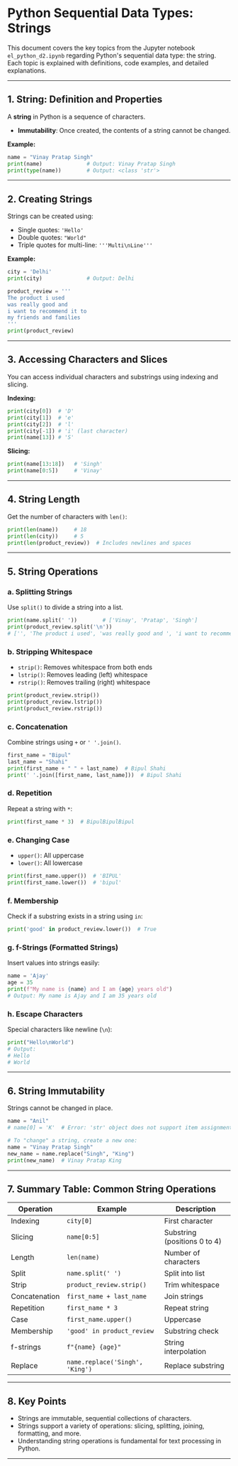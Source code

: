 # Python Sequential Data Types: Strings

This document covers the key topics from the Jupyter notebook `el_python_d2.ipynb` regarding Python's sequential data type: the string. Each topic is explained with definitions, code examples, and detailed explanations.

---

## 1. **String: Definition and Properties**

A **string** in Python is a sequence of characters.  
- **Immutability**: Once created, the contents of a string cannot be changed.

**Example:**
```python
name = "Vinay Pratap Singh"
print(name)              # Output: Vinay Pratap Singh
print(type(name))        # Output: <class 'str'>
```

---

## 2. **Creating Strings**

Strings can be created using:
- Single quotes: `'Hello'`
- Double quotes: `"World"`
- Triple quotes for multi-line: `'''Multi\nLine'''`

**Example:**
```python
city = 'Delhi'
print(city)              # Output: Delhi

product_review = '''
The product i used
was really good and 
i want to recommend it to 
my friends and families
'''
print(product_review)
```

---

## 3. **Accessing Characters and Slices**

You can access individual characters and substrings using indexing and slicing.

**Indexing:**
```python
print(city[0])  # 'D'
print(city[1])  # 'e'
print(city[2])  # 'l'
print(city[-1]) # 'i' (last character)
print(name[13]) # 'S'
```

**Slicing:**
```python
print(name[13:18])   # 'Singh'
print(name[0:5])     # 'Vinay'
```

---

## 4. **String Length**

Get the number of characters with `len()`:
```python
print(len(name))     # 18
print(len(city))     # 5
print(len(product_review))  # Includes newlines and spaces
```

---

## 5. **String Operations**

### a. Splitting Strings
Use `split()` to divide a string into a list.
```python
print(name.split(' '))        # ['Vinay', 'Pratap', 'Singh']
print(product_review.split('\n'))
# ['', 'The product i used', 'was really good and ', 'i want to recommend it to ', 'my friends and families', '']
```

### b. Stripping Whitespace
- `strip()`: Removes whitespace from both ends
- `lstrip()`: Removes leading (left) whitespace
- `rstrip()`: Removes trailing (right) whitespace

```python
print(product_review.strip())
print(product_review.lstrip())
print(product_review.rstrip())
```

### c. Concatenation
Combine strings using `+` or `' '.join()`.

```python
first_name = "Bipul"
last_name = "Shahi"
print(first_name + " " + last_name)  # Bipul Shahi
print(' '.join([first_name, last_name]))  # Bipul Shahi
```

### d. Repetition
Repeat a string with `*`:
```python
print(first_name * 3)  # BipulBipulBipul
```

### e. Changing Case
- `upper()`: All uppercase
- `lower()`: All lowercase

```python
print(first_name.upper())  # 'BIPUL'
print(first_name.lower())  # 'bipul'
```

### f. Membership
Check if a substring exists in a string using `in`:
```python
print('good' in product_review.lower())  # True
```

### g. f-Strings (Formatted Strings)
Insert values into strings easily:
```python
name = 'Ajay'
age = 35
print(f"My name is {name} and I am {age} years old")
# Output: My name is Ajay and I am 35 years old
```

### h. Escape Characters
Special characters like newline (`\n`):
```python
print("Hello\nWorld")
# Output:
# Hello
# World
```

---

## 6. **String Immutability**

Strings cannot be changed in place.

```python
name = "Anil"
# name[0] = 'K'  # Error: 'str' object does not support item assignment

# To "change" a string, create a new one:
name = "Vinay Pratap Singh"
new_name = name.replace("Singh", "King")
print(new_name)  # Vinay Pratap King
```

---

## 7. **Summary Table: Common String Operations**

| Operation           | Example                          | Description                           |
|---------------------|----------------------------------|---------------------------------------|
| Indexing            | `city[0]`                        | First character                       |
| Slicing             | `name[0:5]`                      | Substring (positions 0 to 4)          |
| Length              | `len(name)`                      | Number of characters                  |
| Split               | `name.split(' ')`                | Split into list                       |
| Strip               | `product_review.strip()`         | Trim whitespace                       |
| Concatenation       | `first_name + last_name`         | Join strings                          |
| Repetition          | `first_name * 3`                 | Repeat string                         |
| Case                | `first_name.upper()`             | Uppercase                             |
| Membership          | `'good' in product_review`       | Substring check                       |
| f-strings           | `f"{name} {age}"`                | String interpolation                  |
| Replace             | `name.replace('Singh', 'King')`  | Replace substring                     |

---

## 8. **Key Points**

- Strings are immutable, sequential collections of characters.
- Strings support a variety of operations: slicing, splitting, joining, formatting, and more.
- Understanding string operations is fundamental for text processing in Python.

---
